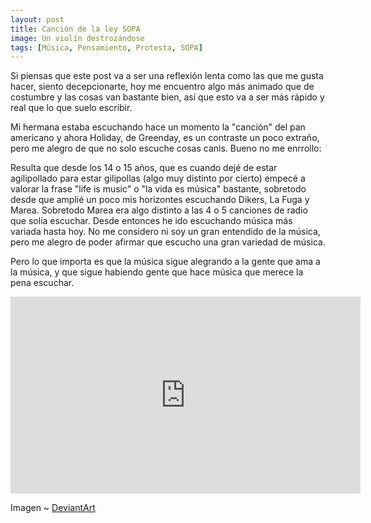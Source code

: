 ```yaml
---
layout: post
title: Canción de la ley SOPA
image: Un violín destrozándose
tags: [Música, Pensamiento, Protesta, SOPA]
---
```


Si piensas que este post va a ser una reflexión lenta como las que me gusta hacer, siento decepcionarte, hoy me encuentro algo más animado que de costumbre y las cosas van bastante bien, así que esto va a ser más rápido y real que lo que suelo escribir.

Mi hermana estaba escuchando hace un momento la "canción" del pan americano y ahora Holiday, de Greenday, es un contraste un poco extraño, pero me alegro de que no solo escuche cosas canis. Bueno no me enrrollo:

Resulta que desde los 14 o 15 años, que es cuando dejé de estar agilipollado para estar gilipollas (algo muy distinto por cierto) empecé a valorar la frase "life is music" o "la vida es música" bastante, sobretodo desde que amplié un poco mis horizontes escuchando Dikers, La Fuga y Marea. Sobretodo Marea era algo distinto a las 4 o 5 canciones de radio que solía escuchar. Desde entonces he ido escuchando música más variada hasta hoy. No me considero ni soy un gran entendido de la música, pero me alegro de poder afirmar que escucho una gran variedad de música.

Pero lo que importa es que la música sigue alegrando a la gente que ama a la música, y que sigue habiendo gente que hace música que merece la pena escuchar.

<iframe width="560" height="315" src="https://www.youtube-nocookie.com/embed/csBUUEz5Wk8" frameborder="0" allowfullscreen></iframe>

Imagen ~ [DeviantArt](http://browse.deviantart.com/?qh=&section=&q=musica#/d1aq4lx)
